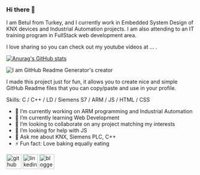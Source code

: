 ### Hi there 👋

I am Betul from Turkey, and I currently work in Embedded System Design of KNX devices and Industrial Automation projects. I am also attending to an IT training program in FullStack web development area.

I love sharing so you can check out my youtube videos at ... .

[![Anurag's GitHub stats](https://github-readme-stats.vercel.app/api?username=betulkaplan)](https://github.com/anuraghazra/github-readme-stats)

![I am GitHub Readme Generator's creator](https://www.linkedin.com/in/betulkaplan00/detail/background-image/)

I made this project just for fun, it allows you to create nice and simple GitHub Readme files that you can copy/paste and use in your profile.

Skills: C / C++ / LD / Siemens S7 / ARM / JS / HTML / CSS

- 🔭 I’m currently working on ARM programming and Industrial Automation 
- 🌱 I’m currently learning Web Development 
- 👯 I’m looking to collaborate on any project matching my interests 
- 🤔 I’m looking for help with JS 
- 💬 Ask me about KNX, Siemens PLC, C++ 
- ⚡ Fun fact: Love baking equally eating 


[<img src='https://cdn.jsdelivr.net/npm/simple-icons@3.0.1/icons/github.svg' alt='github' height='40'>](https://github.com/betulkaplan)  [<img src='https://cdn.jsdelivr.net/npm/simple-icons@3.0.1/icons/linkedin.svg' alt='linkedin' height='40'>](https://www.linkedin.com/in/https://www.linkedin.com/in/bet%C3%BCl-kaplan-81498879//)  [<img src='https://cdn.jsdelivr.net/npm/simple-icons@3.0.1/icons/blogger.svg' alt='blogger' height='40'>](http://lifeinworksite.blogspot.com/)  



<!--
**betulkaplan/betulkaplan** is a ✨ _special_ ✨ repository because its `README.md` (this file) appears on your GitHub profile.

Here are some ideas to get you started:

- 🔭 I’m currently working on ...
- 🌱 I’m currently learning ...
- 👯 I’m looking to collaborate on ...
- 🤔 I’m looking for help with ...
- 💬 Ask me about ...
- 📫 How to reach me: ...
- 😄 Pronouns: ...
- ⚡ Fun fact: ...
-->
